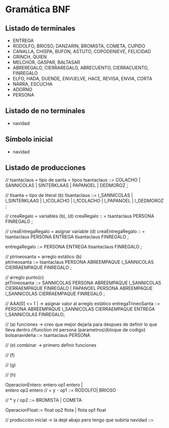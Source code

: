 # Gramática BNF

## Listado de terminales

- ENTREGA
- RODOLFO, BRIOSO, DANZARIN, BROMISTA, COMETA, CUPIDO
- CANALLA, CHISPA, BUFON, ASTUTO, COPODENIEVE, FELICIDAD
- GRINCH, QUIEN
- MELCHOR, GASPAR, BALTASAR
- ABREREGALO, CIERRAREGALO, ABRECUENTO, CIERRACUENTO, FINREGALO
- ELFO, HADA, DUENDE, ENVUELVE, HACE, REVISA, ENVIA, CORTA
- NARRA, ESCUCHA
- ADORNO
- PERSONA

## Listado de no terminales

- navidad

## Símbolo inicial

- navidad

## Listado de producciones

// tsantaclaus = tipo de santa = tipos
tsantaclaus ::= 
            COLACHO |
            SANNICOLAS |
            SINTERKLAAS |
            PAPANOEL |
            DEDMOROZ ;  

// tlsanta = tipo de literal (b)
tlsantaclaus ::= 
            l_SANNICOLAS |
            l_SINTERKLAAS |
            l_tCOLACHO |
            l_fCOLACHO |
            l_PAPANOEL |
            l_DEDMOROZ ;

// creaRegalo = variables (b), (d)
creaRegalo :: = tsantaclaus PERSONA FINREGALO ;

// creaEntregaRegalo = asignar variable (d)
creaEntregaRegalo :: = tsantaclaus PERSONA ENTREGA tlsantaclaus FINREGALO ;

entregaRegalo ::= PERSONA ENTREGA tlsantaclaus FINREGALO ;

// ptrineosanta = arreglo estático (b)   
ptrineosanta ::= tsantaclaus PERSONA ABREEMPAQUE l_SANNICOLAS CIERRAEMPAQUE FINREGALO ;

// arreglo punto(c)                                                                     
 ptTrineosanta ::= SANNICOLAS PERSONA ABREEMPAQUE l_SANNICOLAS CIERRAEMPAQUE FINREGALO |
                   PAPANOEL PERSONA ABREEMPAQUE l_SANNICOLAS CIERRAEMPAQUE FINREGALO ;       

// AAA[0] <= 1 | -> asignar valor al arreglo estático
entregaTrineoSanta ::= PERSONA ABREEMPAQUE l_SANNICOLAS CIERRAEMPAQUE ENTREGA l_SANNICOLAS FINREGALO;

// (a) funciones  -> creo que mejor dejarla para despues de definir lo que lleva dentro
//function int persona (parametros){bloque de codigo}
bolsanavideña ::= tsantaclaus PERSONA

// (e) combinar -> primero definir funciones

// (f)

// (g)

// (h)

OperacionEntero: entero op1 entero |    
                 entero op2 entero 
// + y -
op1 ::= RODOLFO|
        BRIOSO

// * y /
op2 ::= BROMISTA |
        COMETA 

OperacionFloat::= float op2 flota |
                  flota op1 float


// producción inicial -> la dejé abajo pero tengo que subirla
navidad ::=
